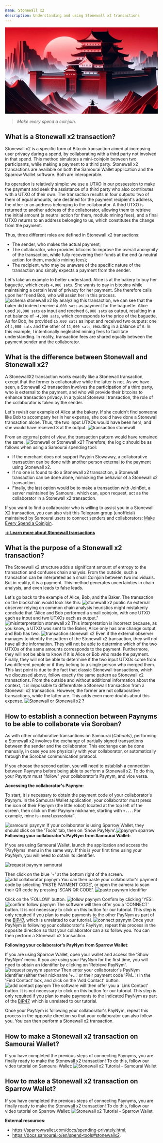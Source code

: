 ```yaml
---
name: Stonewall x2
description: Understanding and using Stonewall x2 transactions
---
```

![cover stonewall x2](assets/cover.webp)

> *Make every spend a coinjoin.*

## What is a Stonewall x2 transaction?

Stonewall x2 is a specific form of Bitcoin transaction aimed at increasing user privacy during a spend, by collaborating with a third party not involved in that spend. This method simulates a mini-coinjoin between two participants, while making a payment to a third party. Stonewall x2 transactions are available on both the Samourai Wallet application and the Sparrow Wallet software. Both are interoperable.

Its operation is relatively simple: we use a UTXO in our possession to make the payment and seek the assistance of a third party who also contributes with a UTXO of their own. The transaction results in four outputs: two of them of equal amounts, one destined for the payment recipient's address, the other to an address belonging to the collaborator. A third UTXO is returned to another address of the collaborator, allowing them to retrieve the initial amount (a neutral action for them, modulo mining fees), and a final UTXO returns to an address belonging to us, which constitutes the change from the payment.

Thus, three different roles are defined in Stonewall x2 transactions:
- The sender, who makes the actual payment;
- The collaborator, who provides bitcoins to improve the overall anonymity of the transaction, while fully recovering their funds at the end (a neutral action for them, modulo mining fees);
- The recipient, who may be unaware of the specific nature of the transaction and simply expects a payment from the sender.

Let's take an example to better understand. Alice is at the bakery to buy her baguette, which costs `4,000 sats`. She wants to pay in bitcoins while maintaining a certain level of privacy for her payment. She therefore calls upon her friend Bob, who will assist her in this process.
![schema stonewall x2](assets/en/1.webp)
By analyzing this transaction, we can see that the baker did indeed receive `4,000 sats` as payment for the baguette. Alice used `10,000 sats` as input and received `6,000 sats` as output, resulting in a net balance of `-4,000 sats`, which corresponds to the price of the baguette. As for Bob, he provided `15,000 sats` as input and received two outputs: one of `4,000 sats` and the other of `11,000 sats`, resulting in a balance of `0`.
In this example, I intentionally neglected mining fees to facilitate understanding. In reality, transaction fees are shared equally between the payment sender and the collaborator.

## What is the difference between Stonewall and Stonewall x2?

A StonewallX2 transaction works exactly like a Stonewall transaction, except that the former is collaborative while the latter is not. As we have seen, a Stonewall x2 transaction involves the participation of a third party, who is external to the payment, and who will provide their bitcoins to enhance transaction privacy. In a typical Stonewall transaction, the role of the collaborator is taken by the sender.

Let's revisit our example of Alice at the bakery. If she couldn't find someone like Bob to accompany her in her expense, she could have done a Stonewall transaction alone. Thus, the two input UTXOs would have been hers, and she would have received 3 at the output.
![transaction stonewall](assets/en/2.webp)

From an external point of view, the transaction pattern would have remained the same.
![Stonewall or Stonewall x2?](assets/en/5.webp)
Therefore, the logic should be as follows when using a Samourai spending tool:
- If the merchant does not support Payjoin Stowaway, a collaborative transaction can be done with another person external to the payment using Stonewall x2.
- If no one is found to do a Stonewall x2 transaction, a Stonewall transaction can be done alone, mimicking the behavior of a Stonewall x2 transaction.
- Finally, the last option would be to make a transaction with JoinBot, a server maintained by Samourai, which can, upon request, act as the collaborator in a Stonewall x2 transaction.

If you want to find a collaborator who is willing to assist you in a Stonewall X2 transaction, you can also visit this Telegram group (unofficial) maintained by Samourai users to connect senders and collaborators: [Make Every Spend a Coinjoin](https://t.me/EverySpendACoinjoin).

[**-> Learn more about Stonewall transactions**](https://planb.network/tutorials/privacy/stonewall)

## What is the purpose of a Stonewall x2 transaction?

The Stonewall x2 structure adds a significant amount of entropy to the transaction and confuses chain analysis. From the outside, such a transaction can be interpreted as a small Coinjoin between two individuals. But in reality, it is a payment. This method generates uncertainties in chain analysis, and even leads to false leads.

Let's go back to the example of Alice, Bob, and the Baker. The transaction on the blockchain would look like this:
![stonewall x2 public](assets/en/3.webp)
An external observer relying on common chain analysis heuristics might mistakenly conclude that "Alice and Bob performed a small coinjoin, with one UTXO each as input and two UTXOs each as output."![misinterpretation stonewall x2](assets/en/4.webp)
This interpretation is incorrect because, as you know, a UTXO was sent to the Baker, Alice only has one change output, and Bob has two.
![transaction stonewall x2](assets/en/1.webp)
Even if the external observer manages to identify the pattern of the Stonewall x2 transaction, they will not have all the information. They will not be able to determine which of the two UTXOs of the same amounts corresponds to the payment. Furthermore, they will not be able to know if it is Alice or Bob who made the payment. Finally, they will not be able to determine if the two input UTXOs come from two different people or if they belong to a single person who merged them. This last point is due to the fact that classic Stonewall transactions, which we discussed above, follow exactly the same pattern as Stonewall x2 transactions. From the outside and without additional information about the context, it is impossible to differentiate a Stonewall transaction from a Stonewall x2 transaction. However, the former are not collaborative transactions, while the latter are. This adds even more doubts about this expense.
![Stonewall or Stonewall x2 ?](assets/en/5.webp)


## How to establish a connection between Paynyms to be able to collaborate via Soroban?

As with other collaborative transactions on Samourai (*Cahoots*), performing a Stonewall x2 involves the exchange of partially signed transactions between the sender and the collaborator. This exchange can be done manually, in case you are physically with your collaborator, or automatically through the Soroban communication protocol.

If you choose the second option, you will need to establish a connection between Paynyms before being able to perform a Stonewall x2. To do this, your Paynym must "follow" your collaborator's Paynym, and vice versa.

**Accessing the collaborator's Paynym:**

To start, it is necessary to obtain the payment code of your collaborator's Paynym. In the Samourai Wallet application, your collaborator must press the icon of their Paynym (the little robot) located at the top left of the screen, then click on their Paynym nickname, starting with `+...`. For example, mine is `+namelessmode0aF`.

![samourai paynym](assets/en/6.webp)
If your collaborator is using Sparrow Wallet, they should click on the 'Tools' tab, then on 'Show PayNym'.![paynym sparrow](assets/en/7.webp)
**Following your collaborator's PayNym from Samourai Wallet:**

If you are using Samourai Wallet, launch the application and access the 'PayNyms' menu in the same way. If this is your first time using your PayNym, you will need to obtain its identifier.

![request paynym samourai](assets/en/8.webp)

Then click on the blue '+' at the bottom right of the screen.
![add collaborator paynym](assets/en/9.webp)
You can then paste your collaborator's payment code by selecting 'PASTE PAYMENT CODE', or open the camera to scan their QR code by pressing 'SCAN QR CODE'.
![paste paynym identifier](assets/en/10.webp)

Click on the 'FOLLOW' button.
![follow paynym](assets/en/11.webp)
Confirm by clicking 'YES'.
![confirm follow paynym](assets/en/12.webp)
The software will then offer you a 'CONNECT' button. It is not necessary to click on this button for our tutorial. This step is only required if you plan to make payments to the other PayNym as part of the [BIP47](https://planb.network/tutorials/privacy/paynym-bip47), which is unrelated to our tutorial.
![connect paynym](assets/en/13.webp)
Once your PayNym is following your collaborator's PayNym, repeat this process in the opposite direction so that your collaborator can also follow you. You can then perform a Stonewall x2 transaction.

**Following your collaborator's PayNym from Sparrow Wallet:**

If you are using Sparrow Wallet, open your wallet and access the 'Show PayNym' menu. If you are using your PayNym for the first time, you will need to obtain an identifier by clicking on 'Retrieve PayNym'.
![request paynym sparrow](assets/en/14.webp)
Then enter your collaborator's PayNym identifier (either their nickname '+...' or their payment code 'PM...') in the 'Find Contact' box, and click on the 'Add Contact' button.
![add contact paynym](assets/en/15.webp)
The software will then offer you a 'Link Contact' button. It is not necessary to click on this button for our tutorial. This step is only required if you plan to make payments to the indicated PayNym as part of the [BIP47](https://planb.network/tutorials/privacy/paynym-bip47), which is unrelated to our tutorial.

Once your PayNym is following your collaborator's PayNym, repeat this process in the opposite direction so that your collaborator can also follow you. You can then perform a Stonewall x2 transaction.
## How to make a Stonewall x2 transaction on Samourai Wallet?

If you have completed the previous steps of connecting Paynyms, you are finally ready to make the Stonewall x2 transaction! To do this, follow our video tutorial on Samourai Wallet:
![Stonewall x2 Tutorial - Samourai Wallet](https://youtu.be/89oYE1Hw3Fk?si=QTqUZ6IypiR6PPMr)

## How to make a Stonewall x2 transaction on Sparrow Wallet?

If you have completed the previous steps of connecting Paynyms, you are finally ready to make the Stonewall x2 transaction! To do this, follow our video tutorial on Sparrow Wallet:
![Stonewall x2 Tutorial - Sparrow Wallet](https://youtu.be/mO3Xpp34Hhk?si=bfYiTl0Gxjs9sNQq)

**External resources:**
- https://sparrowwallet.com/docs/spending-privately.html;
- https://docs.samourai.io/en/spend-tools#stonewallx2.
